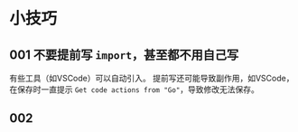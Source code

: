 # 小技巧

## 001 不要提前写 `import`，甚至都不用自己写
有些工具（如VSCode）可以自动引入。
提前写还可能导致副作用，如VSCode，在保存时一直提示 `Get code actions from "Go"`，导致修改无法保存。

## 002 